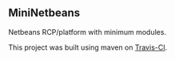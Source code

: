 ## MiniNetbeans

Netbeans RCP/platform with minimum modules.

This project was built using maven on [Travis-CI](https://travis-ci.org/saseno/MiniNetbeans).